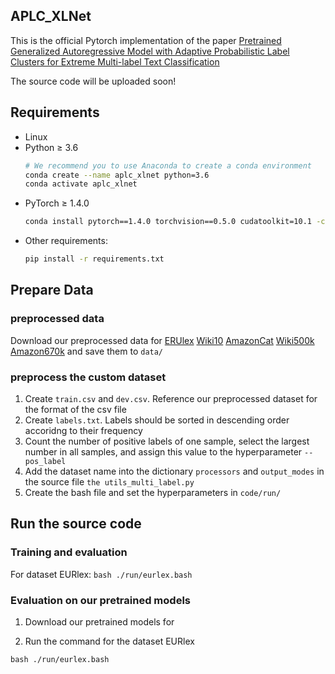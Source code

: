 ## APLC_XLNet

This is the official Pytorch implementation of the paper [Pretrained Generalized Autoregressive Model with Adaptive Probabilistic Label Clusters for Extreme Multi-label Text Classification](http://arxiv.org/abs/2007.02439)


The source code will be uploaded soon!

## Requirements
* Linux
* Python ≥ 3.6
    ```bash
    # We recommend you to use Anaconda to create a conda environment 
    conda create --name aplc_xlnet python=3.6
    conda activate aplc_xlnet
    ```
* PyTorch ≥ 1.4.0
    ```bash
    conda install pytorch==1.4.0 torchvision==0.5.0 cudatoolkit=10.1 -c pytorch
    ```
* Other requirements:
    ```bash
    pip install -r requirements.txt
    ```
## Prepare Data

### preprocessed data

Download our preprocessed data for [ERUlex](https) [Wiki10](https:) [AmazonCat](https:) [Wiki500k](https:) [Amazon670k](https:) and save them to `data/`

### preprocess the custom dataset
1. Create `train.csv` and `dev.csv`. Reference our preprocessed dataset for the format of the csv file
2. Create `labels.txt`. Labels should be sorted in descending order accoridng to their frequency
3. Count the number of positive labels of one sample, select the largest number in all samples, and assign this value to the hyperparameter `--pos_label`
4. Add the dataset name into the dictionary `processors` and `output_modes` in the source file `the utils_multi_label.py`
5. Create the bash file and set the hyperparameters in `code/run/`

## Run the source code
### Training and evaluation

For dataset EURlex: `bash ./run/eurlex.bash`

### Evaluation on our pretrained models
1. Download our pretrained models for 

2. Run the command for the dataset EURlex
```
bash ./run/eurlex.bash
```

